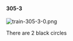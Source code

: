 #### 305-3
![train-305-3-0.png](https://github.com/lil-lab/nlvr/raw/master/nlvr/train/images/2/train-305-3-0.png "train-305-3-0.png")

There are 2 black circles